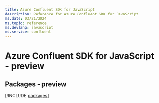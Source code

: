 ```yaml
---
title: Azure Confluent SDK for JavaScript
description: Reference for Azure Confluent SDK for JavaScript
ms.date: 03/21/2024
ms.topic: reference
ms.devlang: javascript
ms.service: confluent
---
```

# Azure Confluent SDK for JavaScript - preview
## Packages - preview
[!INCLUDE [packages](confluent-index.md)]